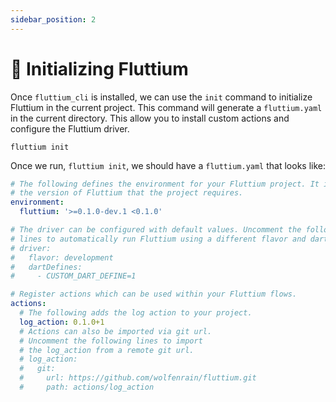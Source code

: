 ```yaml
---
sidebar_position: 2
---
```


# 📁 Initializing Fluttium

Once `fluttium_cli` is installed, we can use the `init` command to initialize Fluttium in the
current project. This command will generate a `fluttium.yaml` in the current directory. This allow
you to install custom actions and configure the Fluttium driver.

```shell
fluttium init
```

Once we run, `fluttium init`, we should have a `fluttium.yaml` that looks like:

```yaml
# The following defines the environment for your Fluttium project. It includes
# the version of Fluttium that the project requires.
environment:
  fluttium: '>=0.1.0-dev.1 <0.1.0'

# The driver can be configured with default values. Uncomment the following
# lines to automatically run Fluttium using a different flavor and dart-defines.
# driver:
#   flavor: development
#   dartDefines:
#     - CUSTOM_DART_DEFINE=1

# Register actions which can be used within your Fluttium flows.
actions:
  # The following adds the log action to your project.
  log_action: 0.1.0+1
  # Actions can also be imported via git url.
  # Uncomment the following lines to import
  # the log_action from a remote git url.
  # log_action:
  #   git:
  #     url: https://github.com/wolfenrain/fluttium.git
  #     path: actions/log_action
```
